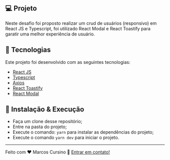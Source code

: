 ## 💻 Projeto

Neste desafio foi proposto realizar um crud de usuários (responsivo) em React JS e Typescript, foi utilizado React Modal e React Toastify para garatir uma melhor experiência de usuário.
## :rocket: Tecnologias

Este projeto foi desenvolvido com as seguintes tecnologias:

- [React JS](https://reactjs.org)
- [Typescript](https://www.typescriptlang.org/)
- [Axios](https://github.com/axios/axios)
- [React Toastify](https://fkhadra.github.io/react-toastify/introduction)
- [React Modal](github.com/reactjs/react-modal)

## 🤔 Instalação & Execução

- Faça um clone desse repositório;
- Entre na pasta do projeto;
- Execute o comando: `yarn` para instalar as dependências do projeto;
- Execute o comando `yarn dev` para iniciar o projeto.

---

Feito com ♥ Marcos Cursino :wave: [Entrar em contato!](https://www.linkedin.com/in/marcos-cursino/)
